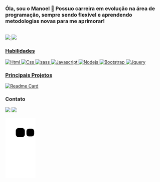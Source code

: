 ### Óla, sou o Manoel 👋 Possuo carreira em evolução na área de programação, sempre sendo flexível e aprendendo metodologias novas para me aprimorar!

<div style="display: inline_block"><br>
  <a href="https://github.com/manoel-jj">
<img height="150em" src="https://github-readme-stats.vercel.app/api?username=manoel-jj&show_icons=true&theme=dracula"/>
<img height="150em"  src="https://github-readme-stats.vercel.app/api/top-langs/?username=manoel-jj&layout=compact&langs_count=7&theme=dracula"/>
 </div>



### Habilidades

![Html](https://img.shields.io/badge/HTML5-E34F26?style=for-the-badge&logo=html5&logoColor=white)
![Css](https://img.shields.io/badge/CSS-239120?&style=for-the-badge&logo=css3&logoColor=white)
![sass](https://img.shields.io/badge/Sass-CC6699?style=for-the-badge&logo=sass&logoColor=white)
![Javascript](https://img.shields.io/badge/JavaScript-F7DF1E?style=for-the-badge&logo=javascript&logoColor=black)
![Nodejs](https://img.shields.io/badge/Node.js-43853D?style=for-the-badge&logo=node.js&logoColor=white)
![Bootstrap](https://img.shields.io/badge/Bootstrap-563D7C?style=for-the-badge&logo=bootstrap&logoColor=white)
![Jquery](https://img.shields.io/badge/jQuery-0769AD?style=for-the-badge&logo=jquery&logoColor=white)


### Principais Projetos

[![Readme Card](https://github-readme-stats.vercel.app/api/pin/?username=manoel-jj&repo=clone_disneyplus-)](https://github.com/manoel-jj/clone_disneyplus-)

### Contato

<div>
 <a href = "https://www.linkedin.com/in/manoel-jj"><img src = "https://img.shields.io/badge/LinkedIn-0077B5?style=for-the-badge&logo=linkedin&logoColor=white"></a>
 <a href = "mailto:manoeljailton79@gmail.com"><img src= "https://img.shields.io/badge/Gmail-D14836?style=for-the-badge&logo=gmail&logoColor=white"></a>
  </div>
  
  
![snake gif](https://github.com/manoel-jj/manoel-jj/blob/output/github-contribution-grid-snake.svg)
  


